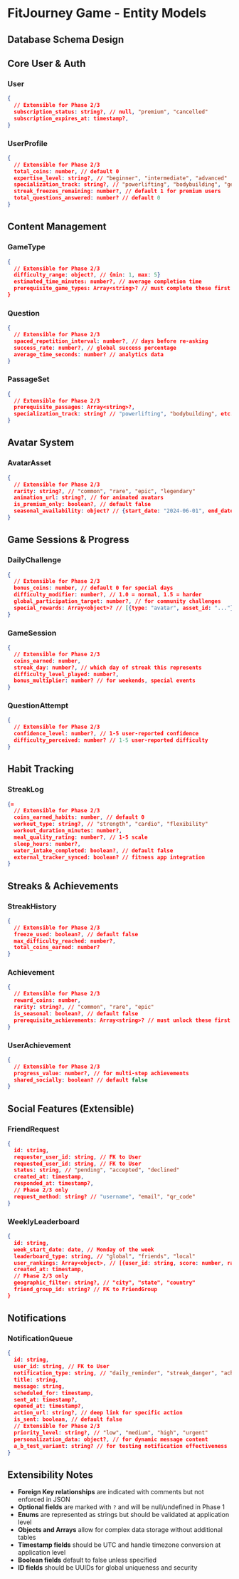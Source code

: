 # FitJourney Game - Entity Models



## Database Schema Design

## Core User & Auth

### User
```json
{
  // Extensible for Phase 2/3
  subscription_status: string?, // null, "premium", "cancelled"
  subscription_expires_at: timestamp?,
}
```

### UserProfile
```json
{
  // Extensible for Phase 2/3
  total_coins: number, // default 0
  expertise_level: string?, // "beginner", "intermediate", "advanced"
  specialization_track: string?, // "powerlifting", "bodybuilding", "general"
  streak_freezes_remaining: number?, // default 1 for premium users
  total_questions_answered: number? // default 0
}
```

## Content Management

### GameType
```json
{
  // Extensible for Phase 2/3
  difficulty_range: object?, // {min: 1, max: 5}
  estimated_time_minutes: number?, // average completion time
  prerequisite_game_types: Array<string>? // must complete these first
}
```

### Question
```json
{
  // Extensible for Phase 2/3
  spaced_repetition_interval: number?, // days before re-asking
  success_rate: number?, // global success percentage
  average_time_seconds: number? // analytics data
}
```

### PassageSet
```json
{
  // Extensible for Phase 2/3
  prerequisite_passages: Array<string>?,
  specialization_track: string? // "powerlifting", "bodybuilding", etc.
}
```

## Avatar System

### AvatarAsset
```json
{
  // Extensible for Phase 2/3
  rarity: string?, // "common", "rare", "epic", "legendary"
  animation_url: string?, // for animated avatars
  is_premium_only: boolean?, // default false
  seasonal_availability: object? // {start_date: "2024-06-01", end_date: "2024-08-31"}
}
```

## Game Sessions & Progress

### DailyChallenge
```json
{
  // Extensible for Phase 2/3
  bonus_coins: number, // default 0 for special days
  difficulty_modifier: number?, // 1.0 = normal, 1.5 = harder
  global_participation_target: number?, // for community challenges
  special_rewards: Array<object>? // [{type: "avatar", asset_id: "..."}]
}
```

### GameSession
```json
{
  // Extensible for Phase 2/3
  coins_earned: number,
  streak_day: number?, // which day of streak this represents
  difficulty_level_played: number?,
  bonus_multiplier: number? // for weekends, special events
}
```

### QuestionAttempt
```json
{
  // Extensible for Phase 2/3
  confidence_level: number?, // 1-5 user-reported confidence
  difficulty_perceived: number? // 1-5 user-reported difficulty
}
```

## Habit Tracking

### StreakLog
```json
{=
  // Extensible for Phase 2/3
  coins_earned_habits: number, // default 0
  workout_type: string?, // "strength", "cardio", "flexibility"
  workout_duration_minutes: number?,
  meal_quality_rating: number?, // 1-5 scale
  sleep_hours: number?,
  water_intake_completed: boolean?, // default false
  external_tracker_synced: boolean? // fitness app integration
}
```

## Streaks & Achievements

### StreakHistory
```json
{
  // Extensible for Phase 2/3
  freeze_used: boolean?, // default false
  max_difficulty_reached: number?,
  total_coins_earned: number?
}
```

### Achievement
```json
{
  // Extensible for Phase 2/3
  reward_coins: number,
  rarity: string?, // "common", "rare", "epic"
  is_seasonal: boolean?, // default false
  prerequisite_achievements: Array<string>? // must unlock these first
}
```

### UserAchievement
```json
{
  // Extensible for Phase 2/3
  progress_value: number?, // for multi-step achievements
  shared_socially: boolean? // default false
}
```

## Social Features (Extensible)

### FriendRequest
```json
{
  id: string,
  requester_user_id: string, // FK to User
  requested_user_id: string, // FK to User
  status: string, // "pending", "accepted", "declined"
  created_at: timestamp,
  responded_at: timestamp?,
  // Phase 2/3 only
  request_method: string? // "username", "email", "qr_code"
}
```

### WeeklyLeaderboard
```json
{
  id: string,
  week_start_date: date, // Monday of the week
  leaderboard_type: string, // "global", "friends", "local"
  user_rankings: Array<object>, // [{user_id: string, score: number, rank: number}]
  created_at: timestamp,
  // Phase 2/3 only
  geographic_filter: string?, // "city", "state", "country"
  friend_group_id: string? // FK to FriendGroup
}
```

## Notifications

### NotificationQueue
```json
{
  id: string,
  user_id: string, // FK to User
  notification_type: string, // "daily_reminder", "streak_danger", "achievement"
  title: string,
  message: string,
  scheduled_for: timestamp,
  sent_at: timestamp?,
  opened_at: timestamp?,
  action_url: string?, // deep link for specific action
  is_sent: boolean, // default false
  // Extensible for Phase 2/3
  priority_level: string?, // "low", "medium", "high", "urgent"
  personalization_data: object?, // for dynamic message content
  a_b_test_variant: string? // for testing notification effectiveness
}
```


## Extensibility Notes

- **Foreign Key relationships** are indicated with comments but not enforced in JSON
- **Optional fields** are marked with `?` and will be null/undefined in Phase 1
- **Enums** are represented as strings but should be validated at application level
- **Objects and Arrays** allow for complex data storage without additional tables
- **Timestamp fields** should be UTC and handle timezone conversion at application level
- **Boolean fields** default to false unless specified
- **ID fields** should be UUIDs for global uniqueness and security